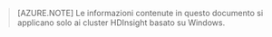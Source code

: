 > [AZURE.NOTE] Le informazioni contenute in questo documento si applicano solo ai cluster HDInsight basato su Windows.